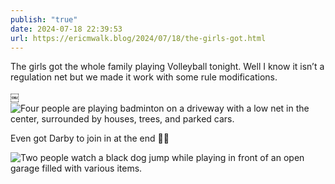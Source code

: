 ```yaml
---
publish: "true"
date: 2024-07-18 22:39:53
url: https://ericmwalk.blog/2024/07/18/the-girls-got.html
---
```


The girls got the whole family playing Volleyball tonight. Well I know it isn’t a regulation net but we made it work with some rule modifications.

￼![Four people are playing badminton on a driveway with a low net in the center, surrounded by houses, trees, and parked cars.
](https://ericmwalk.blog/uploads/2024/img-0900.jpeg)

Even got Darby to join in at the end 🤭🐶

![Two people watch a black dog jump while playing in front of an open garage filled with various items.](https://ericmwalk.blog/uploads/2024/img-0901.jpeg)